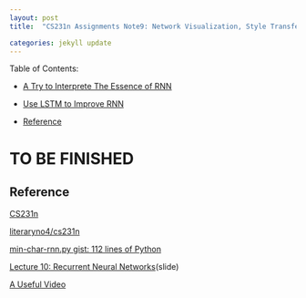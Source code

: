 ```yaml
---
layout: post
title:  "CS231n Assignments Note9: Network Visualization, Style Transfer and Generative Adversarial Networks"

categories: jekyll update
---
```


Table of Contents:

- [A Try to Interprete The Essence of RNN](#inter)

- [Use LSTM to Improve RNN](#lstm)

- [Reference](#rf)

# TO BE FINISHED

<a name='rf'></a>

## Reference

[CS231n](http://cs231n.stanford.edu/)

[literaryno4/cs231n](https://github.com/literaryno4/cs231n)

[min-char-rnn.py gist: 112 lines of Python](https://gist.github.com/karpathy/d4dee566867f8291f086)

[Lecture 10: Recurrent Neural Networks](http://cs231n.stanford.edu/slides/2019/cs231n_2019_lecture10.pdf)(slide)

[A Useful Video](https://www.bilibili.com/video/av86713932?p=17)

